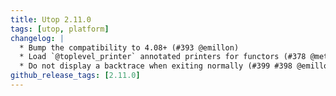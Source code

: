 ```yaml
---
title: Utop 2.11.0
tags: [utop, platform]
changelog: |
  * Bump the compatibility to 4.08+ (#393 @emillon)
  * Load `@toplevel_printer` annotated printers for functors (#378 @metavinek)
  * Do not display a backtrace when exiting normally (#399 #398 @emillon)
github_release_tags: [2.11.0]
---
```


